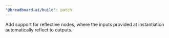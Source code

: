 ```yaml
---
"@breadboard-ai/build": patch
---
```


Add support for reflective nodes, where the inputs provided at instantiation automatically reflect to outputs.
